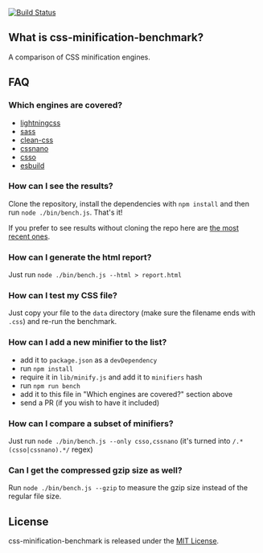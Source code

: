 [![Build Status](https://github.com/GoalSmashers/css-minification-benchmark/workflows/CI/badge.svg)](https://github.com/GoalSmashers/css-minification-benchmark/actions?workflow=CI)

## What is css-minification-benchmark?

A comparison of CSS minification engines.

## FAQ

### Which engines are covered?

* [lightningcss](https://github.com/parcel-bundler/lightningcss)
* [sass](https://github.com/sass/dart-sass)
* [clean-css](https://github.com/GoalSmashers/clean-css)
* [cssnano](https://github.com/ben-eb/cssnano)
* [csso](https://github.com/css/csso)
* [esbuild](https://github.com/evanw/esbuild)

### How can I see the results?

Clone the repository, install the dependencies with `npm install` and then run `node ./bin/bench.js`. That's it!

If you prefer to see results without cloning the repo here are [the most recent ones](https://goalsmashers.github.io/css-minification-benchmark/).

### How can I generate the html report?

Just run `node ./bin/bench.js --html > report.html`

### How can I test my CSS file?

Just copy your file to the `data` directory (make sure the filename ends with `.css`) and re-run the benchmark.

### How can I add a new minifier to the list?

* add it to `package.json` as a `devDependency`
* run `npm install`
* require it in `lib/minify.js` and add it to `minifiers` hash
* run `npm run bench`
* add it to this file in "Which engines are covered?" section above
* send a PR (if you wish to have it included)

### How can I compare a subset of minifiers?

Just run `node ./bin/bench.js --only csso,cssnano` (it's turned into `/.*(csso|cssnano).*/` regex)

### Can I get the compressed gzip size as well?

Run `node ./bin/bench.js --gzip` to measure the gzip size instead of the regular file size.

## License

css-minification-benchmark is released under the [MIT License](https://github.com/GoalSmashers/css-minification-benchmark/blob/master/LICENSE).
